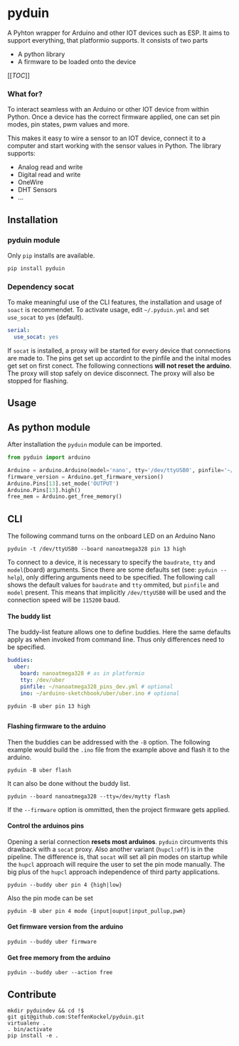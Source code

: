 # pyduin

A Pyhton wrapper for Arduino and other IOT devices such as ESP. It aims to support everything, that platformio supports. It consists of two parts

* A python library
* A firmware to be loaded onto the device

[[_TOC_]]


### What for?

To interact seamless with an Arduino or other IOT device from within Python. Once a device has the correct firmware applied, one can set pin modes, pin states, pwm values and more.

This makes it easy to wire a sensor to an IOT device, connect it to a computer and start working with the sensor values in Python. The library supports:

- Analog read and write
- Digital read and write
- OneWire
- DHT Sensors
- ...

## Installation

### pyduin module

Only `pip` installs are available.

```bash
pip install pyduin
```

### Dependency socat

To make meaningful use of the CLI features, the installation and usage of `soact` is recommendet. To activate usage, edit `~/.pyduin.yml` and set `use_socat` to `yes` (default).
```yaml
serial:
  use_socat: yes
```
If `socat` is installed, a proxy will be started for every device that connections are made to. The pins get set up accordint to the pinfile and the inital modes get set on first conect. The following connections **will not reset the arduino**. The proxy will stop safely on device disconnect. The proxy will also be stopped for flashing.

## Usage

## As python module

After installation the `pyduin` module can be imported.
```python
from pyduin import arduino

Arduino = arduino.Arduino(model='nano', tty='/dev/ttyUSB0', pinfile='~/.pyduin/pinfiles/nano.yml', baudrate=115200)
firmware_version = Arduino.get_firmware_version()
Arduino.Pins[13].set_mode('OUTPUT')
Arduino.Pins[13].high()
free_mem = Arduino.get_free_memory()
```
## CLI

The following command turns on the onboard LED on an Arduino Nano
```
pyduin -t /dev/ttyUSB0 --board nanoatmega328 pin 13 high 
```

To connect to a device, it is necessary to specify the `baudrate`, `tty` and `model`(board) arguments. Since there are some defaults set (see: `pyduin --help`), only differing arguments need to be specified. The following call shows the default values for `baudrate` and `tty` ommited, but `pinfile` and `model` present. This means that implicitly `/dev/ttyUSB0` will be used and the connection speed will be `115200` baud.

#### The buddy list

The buddy-list feature allows one to define buddies. Here the same defaults apply as when invoked from command line. Thus only differences need to be specified.

```yaml
buddies:
  uber:
    board: nanoatmega328 # as in platformio
    tty: /dev/uber
    pinfile: ~/nanoatmega328_pins_dev.yml # optional 
    ino: ~/arduino-sketchbook/uber/uber.ino # optional
```

```
pyduin -B uber pin 13 high
```
## 

#### Flashing firmware to the arduino

Then the buddies can be addressed with the `-B` option. The following example would build the `.ino` file from the example above and flash it to the arduino. 
```
pyduin -B uber flash
```
It can also be done without the buddy list.
```
pyduin --board nanoatmega328 --tty=/dev/mytty flash
```

If the `--firmware` option is ommitted, then the project firmware gets applied.

#### Control the arduinos pins

Opening a serial connection **resets most arduinos**. `pyduin` circumvents this drawback with a `socat` proxy. Also another variant (`hupcl:off`) is in the pipeline. The difference is, that `socat` will set all pin modes on startup while the `hupcl` approach will require the user to set the pin mode manually. The big plus of the `hupcl` approach independence of third party applications.
```
pyduin --buddy uber pin 4 {high|low}
```
Also the pin mode can be set
```
pyduin -B uber pin 4 mode {input|ouput|input_pullup,pwm}
```
#### Get firmware version from the arduino

```
pyduin --buddy uber firmware
```
#### Get free memory from the arduino

```
pyduin --buddy uber --action free
```

## Contribute

```
mkdir pyduindev && cd !$
git git@github.com:SteffenKockel/pyduin.git
virtualenv .
. bin/activate
pip install -e .
```